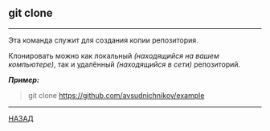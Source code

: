 ## **git clone**
---
Эта команда служит для создания копии репозитория.

Клонировать можно как локальный *(находящийся на вашем компьютере)*, так и удалённый *(находящийся в сети)* репозиторий.

***Пример:***

>git clone https://github.com/avsudnichnikov/example


---
[НАЗАД](./README.md)